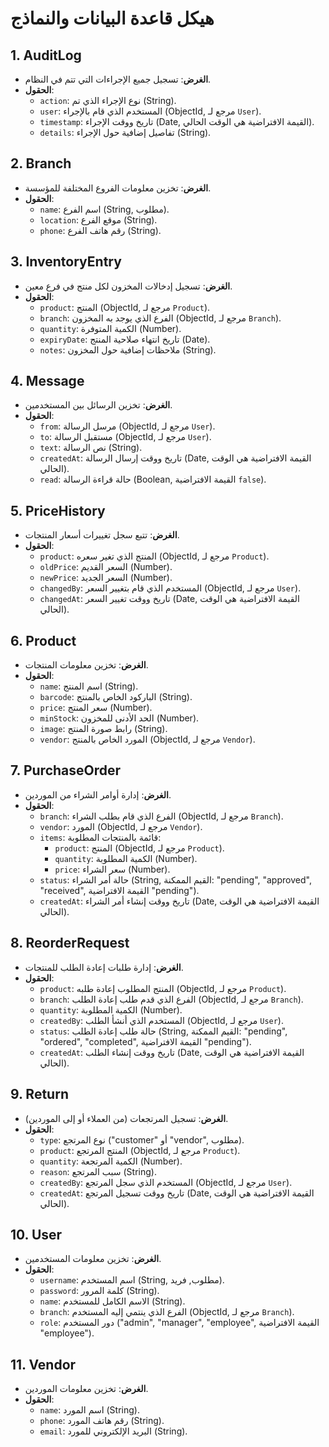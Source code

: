 
# هيكل قاعدة البيانات والنماذج

## 1. AuditLog
- **الغرض**: تسجيل جميع الإجراءات التي تتم في النظام.
- **الحقول**:
  - `action`: نوع الإجراء الذي تم (String).
  - `user`: المستخدم الذي قام بالإجراء (ObjectId, مرجع لـ `User`).
  - `timestamp`: تاريخ ووقت الإجراء (Date, القيمة الافتراضية هي الوقت الحالي).
  - `details`: تفاصيل إضافية حول الإجراء (String).

## 2. Branch
- **الغرض**: تخزين معلومات الفروع المختلفة للمؤسسة.
- **الحقول**:
  - `name`: اسم الفرع (String, مطلوب).
  - `location`: موقع الفرع (String).
  - `phone`: رقم هاتف الفرع (String).

## 3. InventoryEntry
- **الغرض**: تسجيل إدخالات المخزون لكل منتج في فرع معين.
- **الحقول**:
  - `product`: المنتج (ObjectId, مرجع لـ `Product`).
  - `branch`: الفرع الذي يوجد به المخزون (ObjectId, مرجع لـ `Branch`).
  - `quantity`: الكمية المتوفرة (Number).
  - `expiryDate`: تاريخ انتهاء صلاحية المنتج (Date).
  - `notes`: ملاحظات إضافية حول المخزون (String).

## 4. Message
- **الغرض**: تخزين الرسائل بين المستخدمين.
- **الحقول**:
  - `from`: مرسل الرسالة (ObjectId, مرجع لـ `User`).
  - `to`: مستقبل الرسالة (ObjectId, مرجع لـ `User`).
  - `text`: نص الرسالة (String).
  - `createdAt`: تاريخ ووقت إرسال الرسالة (Date, القيمة الافتراضية هي الوقت الحالي).
  - `read`: حالة قراءة الرسالة (Boolean, القيمة الافتراضية `false`).

## 5. PriceHistory
- **الغرض**: تتبع سجل تغييرات أسعار المنتجات.
- **الحقول**:
  - `product`: المنتج الذي تغير سعره (ObjectId, مرجع لـ `Product`).
  - `oldPrice`: السعر القديم (Number).
  - `newPrice`: السعر الجديد (Number).
  - `changedBy`: المستخدم الذي قام بتغيير السعر (ObjectId, مرجع لـ `User`).
  - `changedAt`: تاريخ ووقت تغيير السعر (Date, القيمة الافتراضية هي الوقت الحالي).

## 6. Product
- **الغرض**: تخزين معلومات المنتجات.
- **الحقول**:
  - `name`: اسم المنتج (String).
  - `barcode`: الباركود الخاص بالمنتج (String).
  - `price`: سعر المنتج (Number).
  - `minStock`: الحد الأدنى للمخزون (Number).
  - `image`: رابط صورة المنتج (String).
  - `vendor`: المورد الخاص بالمنتج (ObjectId, مرجع لـ `Vendor`).

## 7. PurchaseOrder
- **الغرض**: إدارة أوامر الشراء من الموردين.
- **الحقول**:
  - `branch`: الفرع الذي قام بطلب الشراء (ObjectId, مرجع لـ `Branch`).
  - `vendor`: المورد (ObjectId, مرجع لـ `Vendor`).
  - `items`: قائمة بالمنتجات المطلوبة:
    - `product`: المنتج (ObjectId, مرجع لـ `Product`).
    - `quantity`: الكمية المطلوبة (Number).
    - `price`: سعر الشراء (Number).
  - `status`: حالة أمر الشراء (String, القيم الممكنة: "pending", "approved", "received", القيمة الافتراضية "pending").
  - `createdAt`: تاريخ ووقت إنشاء أمر الشراء (Date, القيمة الافتراضية هي الوقت الحالي).

## 8. ReorderRequest
- **الغرض**: إدارة طلبات إعادة الطلب للمنتجات.
- **الحقول**:
  - `product`: المنتج المطلوب إعادة طلبه (ObjectId, مرجع لـ `Product`).
  - `branch`: الفرع الذي قدم طلب إعادة الطلب (ObjectId, مرجع لـ `Branch`).
  - `quantity`: الكمية المطلوبة (Number).
  - `createdBy`: المستخدم الذي أنشأ الطلب (ObjectId, مرجع لـ `User`).
  - `status`: حالة طلب إعادة الطلب (String, القيم الممكنة: "pending", "ordered", "completed", القيمة الافتراضية "pending").
  - `createdAt`: تاريخ ووقت إنشاء الطلب (Date, القيمة الافتراضية هي الوقت الحالي).

## 9. Return
- **الغرض**: تسجيل المرتجعات (من العملاء أو إلى الموردين).
- **الحقول**:
  - `type`: نوع المرتجع ("customer" أو "vendor", مطلوب).
  - `product`: المنتج المرتجع (ObjectId, مرجع لـ `Product`).
  - `quantity`: الكمية المرتجعة (Number).
  - `reason`: سبب المرتجع (String).
  - `createdBy`: المستخدم الذي سجل المرتجع (ObjectId, مرجع لـ `User`).
  - `createdAt`: تاريخ ووقت تسجيل المرتجع (Date, القيمة الافتراضية هي الوقت الحالي).

## 10. User
- **الغرض**: تخزين معلومات المستخدمين.
- **الحقول**:
  - `username`: اسم المستخدم (String, مطلوب, فريد).
  - `password`: كلمة المرور (String).
  - `name`: الاسم الكامل للمستخدم (String).
  - `branch`: الفرع الذي ينتمي إليه المستخدم (ObjectId, مرجع لـ `Branch`).
  - `role`: دور المستخدم ("admin", "manager", "employee", القيمة الافتراضية "employee").

## 11. Vendor
- **الغرض**: تخزين معلومات الموردين.
- **الحقول**:
  - `name`: اسم المورد (String).
  - `phone`: رقم هاتف المورد (String).
  - `email`: البريد الإلكتروني للمورد (String).



